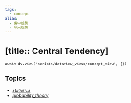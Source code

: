 ```yaml
---
tags:
  - concept
alias:
  - 集中趋势
  - 中央趋势
---
```


# [title:: Central Tendency]

```dataviewjs
await dv.view("scripts/dataview_views/concept_view", {})
```

## Topics

- [_statistics_](topics/_statistics_.md)
- [_probability_theory_](topics/_probability_theory_.md)
